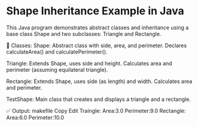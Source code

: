 # Shape Inheritance Example in Java
This Java program demonstrates abstract classes and inheritance using a base class Shape and two subclasses: Triangle and Rectangle.

🔹 Classes:
Shape: Abstract class with side, area, and perimeter. Declares calculateArea() and calculatePerimeter().

Triangle: Extends Shape, uses side and height. Calculates area and perimeter (assuming equilateral triangle).

Rectangle: Extends Shape, uses side (as length) and width. Calculates area and perimeter.

TestShape: Main class that creates and displays a triangle and a rectangle.

✅ Output:
makefile
Copy
Edit
Traingle:
Area:3.0
Perimeter:9.0
Rectangle:
Area:6.0
Perimeter:10.0
